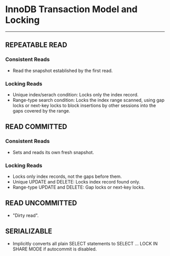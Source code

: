 # InnoDB Transaction Model and Locking 

* * *

## REPEATABLE READ

### Consistent Reads

* Read the snapshot established by the first read.

### Locking Reads

* Unique index/serach condition: Locks only the index record.
* Range-type search condition: Locks the index range scanned, using gap locks or next-key locks to block insertions by other sessions into the gaps covered by the range.

## READ COMMITTED

### Consistent Reads

* Sets and reads its own fresh snapshot.

### Locking Reads

* Locks only index records, not the gaps before them.
* Unique UPDATE and DELETE: Locks index record found only.
* Range-type UPDATE and DELETE: Gap locks or next-key locks.

## READ UNCOMMITTED

* "Dirty read".

## SERIALIZABLE

* Implicitly converts all plain SELECT statements to SELECT ... LOCK IN SHARE MODE if autocommit is disabled.
